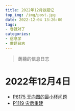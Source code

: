 ```yaml
---
title: 2022年12月做题记
top_img: /img/post.jpg
date: 2022-12-04 13:26:00
tags:
- 卷就对了
categories:
- 信息学
- 做题日志
---
```

> 蒟蒻的信息日志
# 2022年12月4日
+ [P6175 无向图的最小环问题](https://www.luogu.com.cn/problem/P6175)
+ [P1119 灾后重建](https://www.luogu.com.cn/problem/P1119)